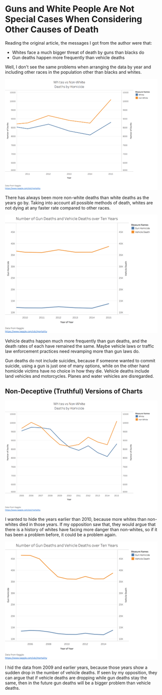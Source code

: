 # Guns and White People Are Not Special Cases When Considering Other Causes of Death

Reading the original article, the messages I got from the author were that:
* Whites face a much bigger threat of death by guns than blacks do
* Gun deaths happen more frequently than vehicle deaths

Well, I don't see the same problems when arranging the data by year and including other races in the population other than blacks and whites.

![Races_(Deceptive)](Visuals/Races_(Deceptive).png)

There has always been more non-white deaths than white deaths as the years go by. Taking into account all possible methods of death, whites are not dying at any faster rate compared to other races.

![Guns_Vehicles_(Deceptive)](Visuals/Guns_Vehicles_(Deceptive).png)

Vehicle deaths happen much more frequently than gun deaths, and the death rates of each have remained the same. Maybe vehicle laws or traffic law enforcement practices need revamping more than gun laws do.

Gun deaths do not include suicides, because if someone wanted to commit suicide, using a gun is just one of many options, while on the other hand homicide victims have no choice in how they die. Vehicle deaths include land vehicles and motorcycles. Planes and water vehicles are disregarded.

## Non-Deceptive (Truthful) Versions of Charts

![Races_(Deceptive)](Visuals/Races.png)

I wanted to hide the years earlier than 2010, because more whites than non-whites died in those years. If my opposition saw that, they would argue that there is a history of whites have facing more danger than non-whites, so if it has been a problem before, it could be a problem again.

![Guns_Vehicles_(Deceptive)](Visuals/Guns_Vehicles.png)

I hid the data from 2009 and earlier years, because those years show a sudden drop in the number of vehicle deaths. If seen by my opposition, they can argue that if vehicle deaths are dropping while gun deaths stay the same, then in the future gun deaths will be a bigger problem than vehicle deaths.
